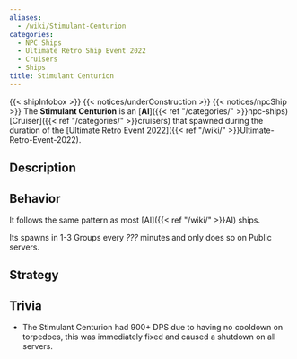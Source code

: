 ```yaml
---
aliases:
  - /wiki/Stimulant-Centurion
categories:
  - NPC Ships
  - Ultimate Retro Ship Event 2022
  - Cruisers
  - Ships
title: Stimulant Centurion
---
```


{{< shipInfobox >}} {{< notices/underConstruction >}} {{< notices/npcShip >}} The **Stimulant Centurion** is an [**AI**]({{< ref "/categories/" >}}npc-ships) [Cruiser]({{< ref "/categories/" >}}cruisers) that spawned during the duration of the [Ultimate Retro Event 2022]({{< ref "/wiki/" >}}Ultimate-Retro-Event-2022).

## Description

## Behavior

It follows the same pattern as most [AI]({{< ref "/wiki/" >}}AI) ships.

Its spawns in 1-3 Groups every _???_ minutes and only does so on Public servers.

## Strategy

## Trivia

- The Stimulant Centurion had 900+ DPS due to having no cooldown on torpedoes, this was immediately fixed and caused a shutdown on all servers.
